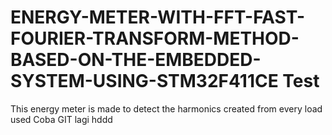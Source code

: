 # ENERGY-METER-WITH-FFT-FAST-FOURIER-TRANSFORM-METHOD-BASED-ON-THE-EMBEDDED-SYSTEM-USING-STM32F411CE Test
This energy meter is made to detect the harmonics created from every load used
Coba GIT lagi hddd